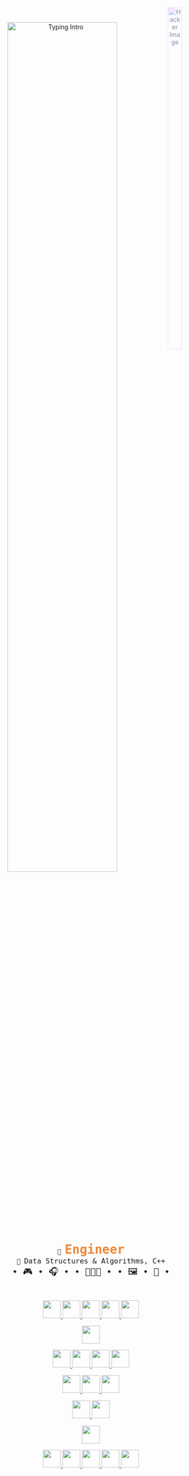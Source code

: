 <div align="center">
<img src="https://c.pxhere.com/photos/ab/be/code_hacker_data_security_technology_digital_password_crime-742594.jpg!d" style="border-radius: 10px; opacity: 0.5; filter: sepia(1) saturate(1000%) hue-rotate(190deg)" width="25%" height="770" align="right" alt='Hacker Image'/>

<br><br>
<a href="https://git.io/typing-svg"><img src="https://readme-typing-svg.demolab.com?font=Fira+Code&pause=900&multiline=true&width=800&height=60&lines=%F0%9F%91%8B+Hey+there%2C+I'm+Tes;Coding+alchemist%2C+transforming+lines+into+limitless+possibilities." alt="Typing Intro" width="70%"/></a>

<pre>
💼 <span style="font-weight: bold;color: #EF8838; font-size:28">Engineer</span>
📖 <span style='font-size:16'>Data Structures & Algorithms, C++</span>
<span style='font-size:20'>• 🎮 • 🎧 • • 👩🏻‍💻 • • 🖼️ • 🎥 •</span>
</pre>
<br>
<p>
<a href='https://www.python.org/' target='_blank'>
<img src="https://icon.icepanel.io/Technology/svg/Python.svg" width='40'/>
</a>
<a href='https://www.javascript.com/' target='_blank'>
<img src="https://icon.icepanel.io/Technology/svg/JavaScript.svg" width='40' />
</a>
<a href='https://developer.mozilla.org/en-US/docs/Web/Guide/HTML/HTML5' target='_blank'>
<img src="https://icon.icepanel.io/Technology/svg/HTML5.svg" width='40'/>
</a>
<a href='https://developer.mozilla.org/en-US/docs/Web/CSS/CSS3' target='_blank'>
<img src="https://icon.icepanel.io/Technology/svg/CSS3.svg" width='40'/>
</a>
<a href='https://www.markdownguide.org/' target='_blank'>
<img src="https://icon.icepanel.io/Technology/png-shadow-512/Markdown.png" width='40'/>
</a>
</p>
<p>
<a href='https://nodejs.org/' target='_blank'>
<img src="https://icon.icepanel.io/Technology/svg/Node.js.svg" width='40'/>
</a>
</p>
<p>
<a href='https://getbootstrap.com/' target='_blank'>
<img src="https://icon.icepanel.io/Technology/svg/Bootstrap.svg" width='40'/>
</a>
<a href='https://react-bootstrap.github.io/' target='_blank'>
<img src="https://icon.icepanel.io/Technology/svg/React-Bootstrap.svg" width='40'/>
</a>
<a href='https://plotly.com/' target='_blank'>
<img src="https://icon.icepanel.io/Technology/svg/Ploty.svg" width='40'/>
</a>
<a href='https://flask.palletsprojects.com/en/stable/' target='_blank'>
<img src="https://icon.icepanel.io/Technology/png-shadow-512/Flask.png" width='40'/>
</a>
</p>
<p>
<a href='https://www.sqlite.org/index.html' target='_blank'>
<img src="https://icon.icepanel.io/Technology/png-shadow-512/SQLite.png" width='40'/>
</a>
<a href='https://www.mysql.com/' target='_blank'>
<img src="https://icon.icepanel.io/Technology/svg/MySQL.svg" width='40'/>
</a>
<a href='https://pandas.pydata.org/' target='_blank'>
<img src="https://icon.icepanel.io/Technology/png-shadow-512/Pandas.png" width='40'/>
</a>
</p>
<p>
<a href='https://www.gnu.org/software/bash/' target='_blank'>
<img src="https://icon.icepanel.io/Technology/png-shadow-512/Bash.png" width='40'/>
</a>
<a href='https://learn.microsoft.com/en-us/windows/terminal/' target='_blank'>
<img src="https://icon.icepanel.io/Technology/png-shadow-512/Powershell.png" width='40'/>
</a>
</p>
<p>
<a href='https://code.visualstudio.com/' target='_blank'>
<img src="https://icon.icepanel.io/Technology/svg/Visual-Studio-Code-%28VS-Code%29.svg" width='40'/>
</a>
</p>
<p>
<a href='https://learn.microsoft.com/en-us/windows/whats-new/windows-11-overview' target='_blank'>
<img src="https://icon.icepanel.io/Technology/svg/Windows-11.svg" width='40'/>
</a>
<a href='https://www.linux.org/' target='_blank'>
<img src="https://icon.icepanel.io/Technology/png-shadow-512/Linux.png" width='40'/>
</a>
<a href='https://www.kali.org/' target='_blank'>
<img src="https://img.icons8.com/?size=100&id=101665&format=png&color=000000" width='40'/>
</a>
<a href='https://www.apple.com/' target='_blank'>
<img src="https://icon.icepanel.io/Technology/png-shadow-512/Apple.png" width='40'/>
</a>
<a href='https://www.android.com/' target='_blank'>
<img src="https://icon.icepanel.io/Technology/svg/Android.svg" width='40'/>
</a>
</p>
</div>
